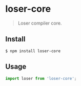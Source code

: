 # loser-core

> Loser compiler core.

## Install

```
$ npm install loser-core
```

## Usage

```js
import loser from 'loser-core';
```
